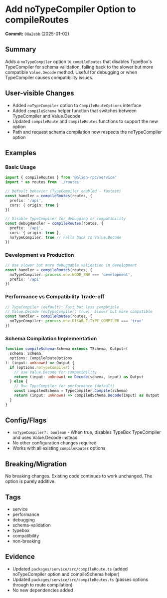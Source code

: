 # Add noTypeCompiler Option to compileRoutes

**Commit:** `08a2ebb` (2025-01-02)

## Summary

Adds a `noTypeCompiler` option to `compileRoutes` that disables TypeBox's TypeCompiler for schema validation, falling back to the slower but more compatible `Value.Decode` method. Useful for debugging or when TypeCompiler causes compatibility issues.

## User-visible Changes

- Added `noTypeCompiler` option to `CompileRouteOptions` interface
- Added `compileSchema` helper function that switches between TypeCompiler and Value.Decode
- Updated `compileRoute` and `compileRoutes` functions to support the new option
- Path and request schema compilation now respects the noTypeCompiler option

## Examples

### Basic Usage

```typescript
import { compileRoutes } from '@alien-rpc/service'
import * as routes from './routes'

// Default behavior (TypeCompiler enabled - fastest)
const handler = compileRoutes(routes, {
  prefix: '/api',
  cors: { origin: true }
})

// Disable TypeCompiler for debugging or compatibility
const debugHandler = compileRoutes(routes, {
  prefix: '/api',
  cors: { origin: true },
  noTypeCompiler: true // Falls back to Value.Decode
})
```

### Development vs Production

```typescript
// Use slower but more debuggable validation in development
const handler = compileRoutes(routes, {
  noTypeCompiler: process.env.NODE_ENV === 'development',
  prefix: '/api'
})
```

### Performance vs Compatibility Trade-off

```typescript
// TypeCompiler (default): Fast but less compatible
// Value.Decode (noTypeCompiler: true): Slower but more compatible
const handler = compileRoutes(routes, {
  noTypeCompiler: process.env.DISABLE_TYPE_COMPILER === 'true'
})
```

### Schema Compilation Implementation

```typescript
function compileSchema<Schema extends TSchema, Output>(
  schema: Schema,
  options: CompileRouteOptions
): (input: unknown) => Output {
  if (options.noTypeCompiler) {
    // Use Value.Decode for compatibility
    return (input: unknown) => Decode(schema, input) as Output
  } else {
    // Use TypeCompiler for performance (default)
    const compiledSchema = TypeCompiler.Compile(schema)
    return (input: unknown) => compiledSchema.Decode(input) as Output
  }
}
```

## Config/Flags

- `noTypeCompiler?: boolean` - When true, disables TypeBox TypeCompiler and uses Value.Decode instead
- No other configuration changes required
- Works with all existing `compileRoutes` options

## Breaking/Migration

No breaking changes. Existing code continues to work unchanged. The option is purely additive.

## Tags

- service
- performance
- debugging
- schema-validation
- typebox
- compatibility
- non-breaking

## Evidence

- Updated `packages/service/src/compileRoute.ts` (added noTypeCompiler option and compileSchema helper)
- Updated `packages/service/src/compileRoutes.ts` (passes options through to route compilation)
- No new dependencies added